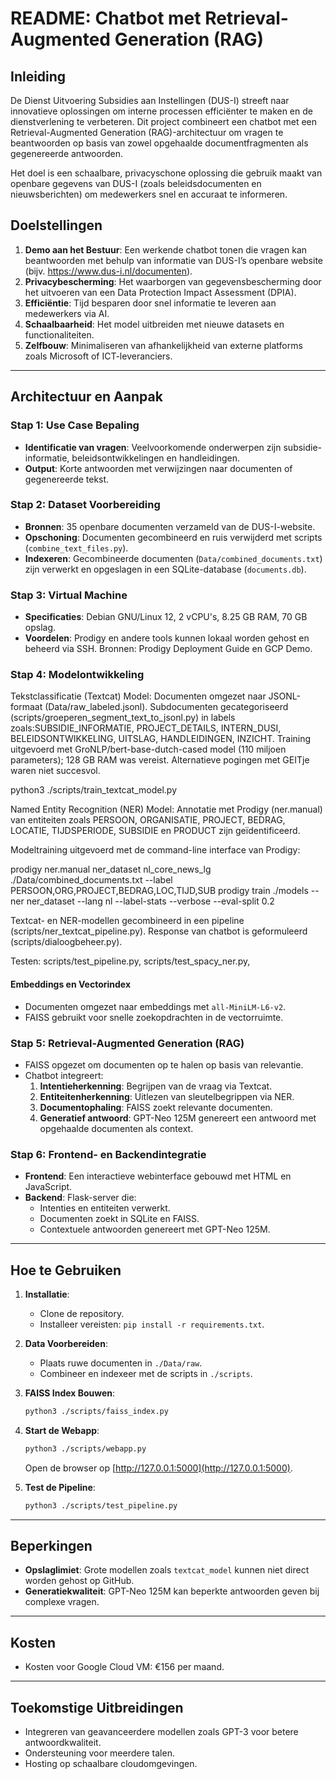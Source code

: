 # README: Chatbot met Retrieval-Augmented Generation (RAG)

## Inleiding
De Dienst Uitvoering Subsidies aan Instellingen (DUS-I) streeft naar innovatieve oplossingen om interne processen efficiënter te maken en de dienstverlening te verbeteren. Dit project combineert een chatbot met een Retrieval-Augmented Generation (RAG)-architectuur om vragen te beantwoorden op basis van zowel opgehaalde documentfragmenten als gegenereerde antwoorden.

Het doel is een schaalbare, privacyschone oplossing die gebruik maakt van openbare gegevens van DUS-I (zoals beleidsdocumenten en nieuwsberichten) om medewerkers snel en accuraat te informeren.

## Doelstellingen

1. **Demo aan het Bestuur**: Een werkende chatbot tonen die vragen kan beantwoorden met behulp van informatie van DUS-I’s openbare website (bijv. https://www.dus-i.nl/documenten).
2. **Privacybescherming**: Het waarborgen van gegevensbescherming door het uitvoeren van een Data Protection Impact Assessment (DPIA).
3. **Efficiëntie**: Tijd besparen door snel informatie te leveren aan medewerkers via AI.
4. **Schaalbaarheid**: Het model uitbreiden met nieuwe datasets en functionaliteiten.
5. **Zelfbouw**: Minimaliseren van afhankelijkheid van externe platforms zoals Microsoft of ICT-leveranciers.

---

## Architectuur en Aanpak

### Stap 1: Use Case Bepaling
- **Identificatie van vragen**: Veelvoorkomende onderwerpen zijn subsidie-informatie, beleidsontwikkelingen en handleidingen.
- **Output**: Korte antwoorden met verwijzingen naar documenten of gegenereerde tekst.

### Stap 2: Dataset Voorbereiding
- **Bronnen**: 35 openbare documenten verzameld van de DUS-I-website.
- **Opschoning**: Documenten gecombineerd en ruis verwijderd met scripts (`combine_text_files.py`).
- **Indexeren**: Gecombineerde documenten (`Data/combined_documents.txt`) zijn verwerkt en opgeslagen in een SQLite-database (`documents.db`).

### Stap 3: Virtual Machine
- **Specificaties**: Debian GNU/Linux 12, 2 vCPU's, 8.25 GB RAM, 70 GB opslag.
- **Voordelen**: Prodigy en andere tools kunnen lokaal worden gehost en beheerd via SSH.
Bronnen: Prodigy Deployment Guide en GCP Demo.

### Stap 4: Modelontwikkeling
Tekstclassificatie (Textcat) Model: Documenten omgezet naar JSONL-formaat (Data/raw_labeled.jsonl). Subdocumenten gecategoriseerd (scripts/groeperen_segment_text_to_jsonl.py) in labels zoals:SUBSIDIE_INFORMATIE, PROJECT_DETAILS, INTERN_DUSI, BELEIDSONTWIKKELING, UITSLAG, HANDLEIDINGEN, INZICHT. Training uitgevoerd met GroNLP/bert-base-dutch-cased model (110 miljoen parameters); 128 GB RAM was vereist. Alternatieve pogingen met GEITje waren niet succesvol.

python3 ./scripts/train_textcat_model.py

Named Entity Recognition (NER) Model: Annotatie met Prodigy (ner.manual) van entiteiten zoals PERSOON, ORGANISATIE, PROJECT, BEDRAG, LOCATIE, TIJDSPERIODE, SUBSIDIE en PRODUCT zijn geïdentificeerd.

Modeltraining uitgevoerd met de command-line interface van Prodigy:

prodigy ner.manual ner_dataset nl_core_news_lg ./Data/combined_documents.txt --label PERSOON,ORG,PROJECT,BEDRAG,LOC,TIJD,SUB
prodigy train ./models --ner ner_dataset --lang nl --label-stats --verbose --eval-split 0.2

Textcat- en NER-modellen gecombineerd in een pipeline (scripts/ner_textcat_pipeline.py). Response van chatbot is geformuleerd (scripts/dialoogbeheer.py).

Testen: scripts/test_pipeline.py, scripts/test_spacy_ner.py,

#### Embeddings en Vectorindex
- Documenten omgezet naar embeddings met `all-MiniLM-L6-v2`.
- FAISS gebruikt voor snelle zoekopdrachten in de vectorruimte.

### Stap 5: Retrieval-Augmented Generation (RAG)
- FAISS opgezet om documenten op te halen op basis van relevantie.
- Chatbot integreert:
  1. **Intentieherkenning**: Begrijpen van de vraag via Textcat.
  2. **Entiteitenherkenning**: Uitlezen van sleutelbegrippen via NER.
  3. **Documentophaling**: FAISS zoekt relevante documenten.
  4. **Generatief antwoord**: GPT-Neo 125M genereert een antwoord met opgehaalde documenten als context.

### Stap 6: Frontend- en Backendintegratie
- **Frontend**: Een interactieve webinterface gebouwd met HTML en JavaScript.
- **Backend**: Flask-server die:
  - Intenties en entiteiten verwerkt.
  - Documenten zoekt in SQLite en FAISS.
  - Contextuele antwoorden genereert met GPT-Neo 125M.

---

## Hoe te Gebruiken

1. **Installatie**:
   - Clone de repository.
   - Installeer vereisten: `pip install -r requirements.txt`.

2. **Data Voorbereiden**:
   - Plaats ruwe documenten in `./Data/raw`.
   - Combineer en indexeer met de scripts in `./scripts`.

3. **FAISS Index Bouwen**:
   ```bash
   python3 ./scripts/faiss_index.py
   ```

4. **Start de Webapp**:
   ```bash
   python3 ./scripts/webapp.py
   ```
   Open de browser op [http://127.0.0.1:5000](http://127.0.0.1:5000).

5. **Test de Pipeline**:
   ```bash
   python3 ./scripts/test_pipeline.py
   ```

---

## Beperkingen

- **Opslaglimiet**: Grote modellen zoals `textcat_model` kunnen niet direct worden gehost op GitHub.
- **Generatiekwaliteit**: GPT-Neo 125M kan beperkte antwoorden geven bij complexe vragen.

---

## Kosten
- Kosten voor Google Cloud VM: €156 per maand.

---

## Toekomstige Uitbreidingen
- Integreren van geavanceerdere modellen zoals GPT-3 voor betere antwoordkwaliteit.
- Ondersteuning voor meerdere talen.
- Hosting op schaalbare cloudomgevingen.
